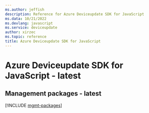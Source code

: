 ```yaml
---
ms.author: jeffish
description: Reference for Azure Deviceupdate SDK for JavaScript
ms.data: 10/21/2022
ms.devlang: javascript
ms.service: deviceupdate
author: xirzec
ms.topic: reference
title: Azure Deviceupdate SDK for JavaScript
---
```

# Azure Deviceupdate SDK for JavaScript - latest

## Management packages - latest
[!INCLUDE [mgmt-packages](deviceupdate-mgmt-index.md)]